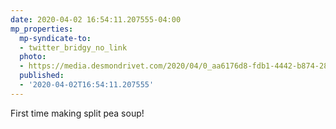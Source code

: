 ```yaml
---
date: 2020-04-02 16:54:11.207555-04:00
mp_properties:
  mp-syndicate-to:
  - twitter_bridgy_no_link
  photo:
  - https://media.desmondrivet.com/2020/04/0_aa6176d8-fdb1-4442-b874-283a5f25f223.jpg
  published:
  - '2020-04-02T16:54:11.207555'
---
```


First time making split pea soup!